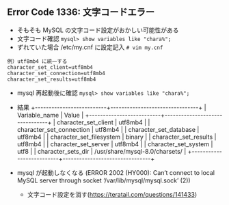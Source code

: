 ## Error Code 1336: 文字コードエラー
- そもそも MySQL の文字コード設定がおかしい可能性がある
- 文字コード確認 `mysql> show variables like "chara%";`
- ずれていた場合 /etc/my.cnf に設定記入 `# vim my.cnf`
```
例）utf8mb4 に統一する
character_set_client=utf8mb4
character_set_connection=utf8mb4
character_set_results=utf8mb4
```
- mysql 再起動後に確認 `mysql> show variables like "chara%";`
- 結果
+--------------------------+--------------------------------+
| Variable_name            | Value                          |
+--------------------------+--------------------------------+
| character_set_client     | utf8mb4                        |
| character_set_connection | utf8mb4                        |
| character_set_database   | utf8mb4                        |
| character_set_filesystem | binary                         |
| character_set_results    | utf8mb4                        |
| character_set_server     | utf8mb4                        |
| character_set_system     | utf8                           |
| character_sets_dir       | /usr/share/mysql-8.0/charsets/ |
+--------------------------+--------------------------------+

- mysql が起動しなくなる (ERROR 2002 (HY000): Can’t connect to local MySQL server through socket ‘/var/lib/mysql/mysql.sock’ (2))
  - 文字コード設定を消す(https://teratail.com/questions/141433)
